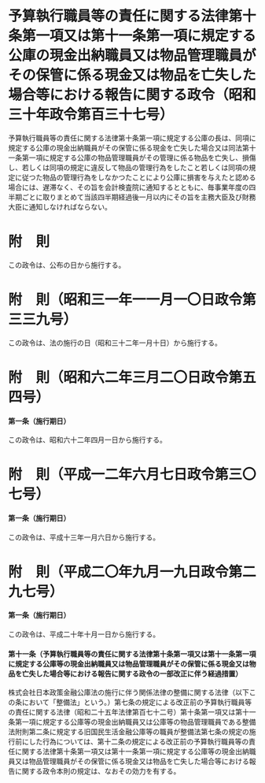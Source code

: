 # 予算執行職員等の責任に関する法律第十条第一項又は第十一条第一項に規定する公庫の現金出納職員又は物品管理職員がその保管に係る現金又は物品を亡失した場合等における報告に関する政令（昭和三十年政令第百三十七号）
予算執行職員等の責任に関する法律第十条第一項に規定する公庫の長は、同項に規定する公庫の現金出納職員がその保管に係る現金を亡失した場合又は同法第十一条第一項に規定する公庫の物品管理職員がその管理に係る物品を亡失し、損傷し、若しくは同項の規定に違反して物品の管理行為をしたこと若しくは同項の規定に従つた物品の管理行為をしなかつたことにより公庫に損害を与えたと認める場合には、遅滞なく、その旨を会計検査院に通知するとともに、毎事業年度の四半期ごとに取りまとめて当該四半期経過後一月以内にその旨を主務大臣及び財務大臣に通知しなければならない。
# 附　則
この政令は、公布の日から施行する。
# 附　則（昭和三一年一一月一〇日政令第三三九号）
この政令は、法の施行の日（昭和三十二年一月十日）から施行する。
# 附　則（昭和六二年三月二〇日政令第五四号）
#### 第一条（施行期日）
この政令は、昭和六十二年四月一日から施行する。
# 附　則（平成一二年六月七日政令第三〇七号）
#### 第一条（施行期日）
この政令は、平成十三年一月六日から施行する。
# 附　則（平成二〇年九月一九日政令第二九七号）
#### 第一条（施行期日）
この政令は、平成二十年十月一日から施行する。
#### 第十一条（予算執行職員等の責任に関する法律第十条第一項又は第十一条第一項に規定する公庫等の現金出納職員又は物品管理職員がその保管に係る現金又は物品を亡失した場合等における報告に関する政令の一部改正に伴う経過措置）
株式会社日本政策金融公庫法の施行に伴う関係法律の整備に関する法律（以下この条において「整備法」という。）第七条の規定による改正前の予算執行職員等の責任に関する法律（昭和二十五年法律第百七十二号）第十条第一項又は第十一条第一項に規定する公庫等の現金出納職員又は公庫等の物品管理職員である整備法附則第二条に規定する旧国民生活金融公庫等の職員が整備法第七条の規定の施行前にした行為については、第十二条の規定による改正前の予算執行職員等の責任に関する法律第十条第一項又は第十一条第一項に規定する公庫等の現金出納職員又は物品管理職員がその保管に係る現金又は物品を亡失した場合等における報告に関する政令本則の規定は、なおその効力を有する。
